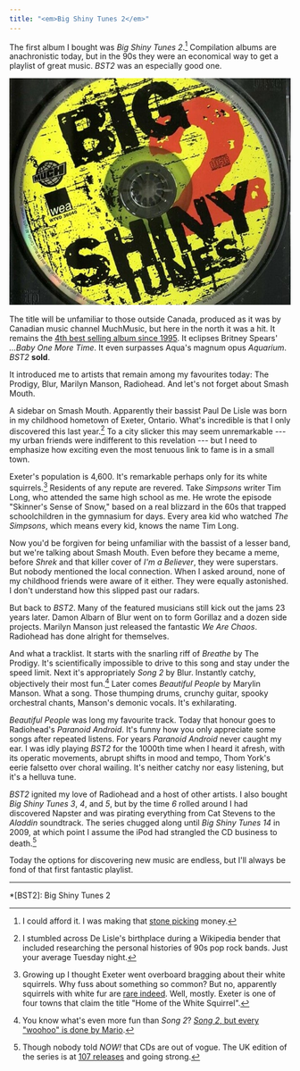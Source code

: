 ```yaml
---
title: "<em>Big Shiny Tunes 2</em>"
---
```


The first album I bought was *Big Shiny Tunes 2*.[^1] Compilation albums are anachronistic today, but in the 90s they were an economical way to get a playlist of great music. *BST2* was an especially good one.

![Big Shiny Tunes 2 CD](/images/big-shiny-tunes-2.jpg)

The title will be unfamiliar to those outside Canada, produced as it was by Canadian music channel MuchMusic, but here in the north it was a hit. It remains the [4th best selling album since 1995](https://en.wikipedia.org/wiki/List_of_best-selling_albums_in_Canada). It eclipses Britney Spears' *...Baby One More Time*. It even surpasses Aqua's magnum opus *Aquarium*. *BST2* **sold**.

It introduced me to artists that remain among my favourites today: The Prodigy, Blur, Marilyn Manson, Radiohead. And let's not forget about Smash Mouth.

A sidebar on Smash Mouth. Apparently their bassist Paul De Lisle was born in my childhood hometown of Exeter, Ontario. What's incredible is that I only discovered this last year.[^2] To a city slicker this may seem unremarkable --- my urban friends were indifferent to this revelation --- but I need to emphasize how exciting even the most tenuous link to fame is in a small town.

Exeter's population is 4,600. It's remarkable perhaps only for its white squirrels.[^3] Residents of any repute are revered. Take *Simpsons* writer Tim Long, who attended the same high school as me. He wrote the episode "Skinner's Sense of Snow," based on a real blizzard in the 60s that trapped schoolchildren in the gymnasium for days. Every area kid who watched *The Simpsons*, which means every kid, knows the name Tim Long.

Now you'd be forgiven for being unfamiliar with the bassist of a lesser band, but we're talking about Smash Mouth. Even before they became a meme, before *Shrek* and that killer cover of *I'm a Believer*, they were superstars. But nobody mentioned the local connection. When I asked around, none of my childhood friends were aware of it either. They were equally astonished. I don't understand how this slipped past our radars.

But back to *BST2*. Many of the featured musicians still kick out the jams 23 years later. Damon Albarn of Blur went on to form Gorillaz and a dozen side projects. Marilyn Manson just released the fantastic *We Are Chaos*. Radiohead has done alright for themselves.

And what a tracklist. It starts with the snarling riff of *Breathe* by The Prodigy. It's scientifically impossible to drive to this song and stay under the speed limit. Next it's appropriately *Song 2* by Blur. Instantly catchy, objectively their most fun.[^4] Later comes *Beautiful People* by Marylin Manson. What a song. Those thumping drums, crunchy guitar, spooky orchestral chants, Manson's demonic vocals. It's exhilarating.

*Beautiful People* was long my favourite track. Today that honour goes to Radiohead's *Paranoid Android*. It's funny how you only appreciate some songs after repeated listens. For years *Paranoid Android* never caught my ear. I was idly playing *BST2* for the 1000th time when I heard it afresh, with its operatic movements, abrupt shifts in mood and tempo, Thom York's eerie falsetto over choral wailing. It's neither catchy nor easy listening, but it's a helluva tune.

*BST2* ignited my love of Radiohead and a host of other artists. I also bought *Big Shiny Tunes 3*, *4*, and *5*, but by the time *6* rolled around I had discovered Napster and was pirating everything from Cat Stevens to the *Aladdin* soundtrack. The series chugged along until *Big Shiny Tunes 14* in 2009, at which point I assume the iPod had strangled the CD business to death.[^5]

Today the options for discovering new music are endless, but I'll always be fond of that first fantastic playlist.

---

[^1]: I could afford it. I was making that [stone picking](/2020/09/27/stone-picking) money.

[^2]: I stumbled across De Lisle's birthplace during a Wikipedia bender that included researching the personal histories of 90s pop rock bands. Just your average Tuesday night.

[^3]: Growing up I thought Exeter went overboard bragging about their white squirrels. Why fuss about something so common? But no, apparently squirrels with white fur are [rare indeed](https://en.wikipedia.org/wiki/Tree_squirrel#Albino_and_white_squirrels). Well, mostly. Exeter is one of four towns that claim the title "Home of the White Squirrel".

[^4]: You know what's even more fun than *Song 2*? [*Song 2*, but every "woohoo" is done by Mario](https://www.youtube.com/watch?v=66yH8RZSwUc).

[^5]: Though nobody told *NOW!* that CDs are out of vogue. The UK edition of the series is at [107 releases](https://en.wikipedia.org/wiki/Now_That%27s_What_I_Call_Music!_discography) and going strong.

*[BST2]: Big Shiny Tunes 2
